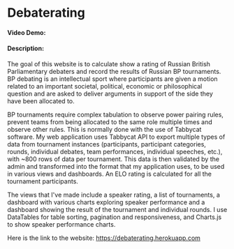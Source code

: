 # Debaterating
#### Video Demo:  <URL HERE>
#### Description:
The goal of this website is to calculate show a rating of Russian British Parliamentary debaters and record the results of Russian BP tournaments. BP debating is an intellectual sport where participants are given a motion related to an important societal, political, economic or philosophical question and are asked to deliver arguments in support of the side they have been allocated to.

BP tournaments require complex tabulation to observe power pairing rules, prevent teams from being allocated to the same role multiple times and observe other rules. This is normally done with the use of Tabbycat software. My web application uses Tabbycat API to export multiple types of data from tournament instances (participants, participant categories, rounds, individual debates, team performances, individual speeches, etc.), with ~800 rows of data per tournament. This data is then validated by the admin and transformed into the format that my application uses, to be used in various views and dashboards. An ELO rating is calculated for all the tournament participants.

The views that I've made include a speaker rating, a list of tournaments, a dashboard with various charts exploring speaker performance and a dashboard showing the result of the tournament and individual rounds. I use DataTables for table sorting, pagination and responsiveness, and Charts.js to show speaker performance charts.

Here is the link to the website: https://debaterating.herokuapp.com